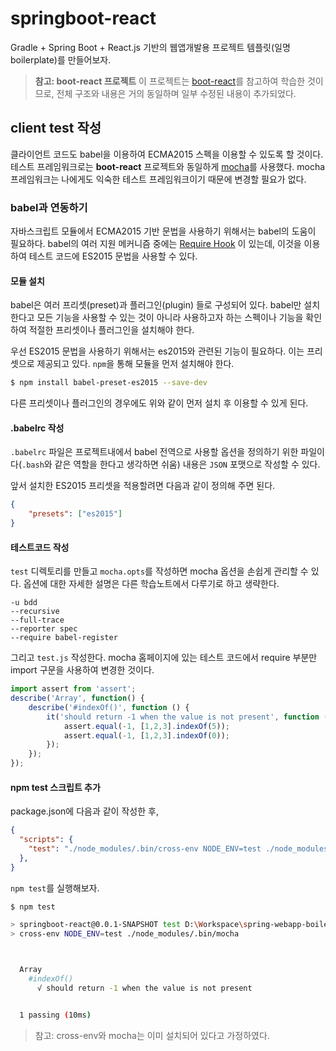 # springboot-react
Gradle + Spring Boot + React.js 기반의 웹앱개발용 프로젝트 템플릿(일명 boilerplate)를 만들어보자.

> **참고: boot-react 프로젝트**
> 이 프로젝트는 [boot-react](https://github.com/geowarin/boot-react)를 참고하여 학습한 것이므로, 전체 구조와 내용은 거의 동일하며 일부 수정된 내용이 추가되었다.


## client test 작성
클라이언트 코드도 babel을 이용하여 ECMA2015 스펙을 이용할 수 있도록 할 것이다. 테스트 프레임워크로는 **boot-react** 프로젝트와 동일하게 [mocha](https://mochajs.org/)를 사용했다. mocha 프레임워크는 나에게도 익숙한 테스트 프레임워크이기 때문에 변경할 필요가 없다.


### babel과 연동하기
자바스크립트 모듈에서 ECMA2015 기반 문법을 사용하기 위해서는 babel의 도움이 필요하다. babel의 여러 지원 메커니즘 중에는 [Require Hook](https://babeljs.io/docs/usage/require/) 이 있는데, 이것을 이용하여 테스트 코드에 ES2015 문법을 사용할 수 있다.

#### 모듈 설치
babel은 여러 프리셋(preset)과 플러그인(plugin) 들로 구성되어 있다. babel만 설치한다고 모든 기능을 사용할 수 있는 것이 아니라 사용하고자 하는 스펙이나 기능을 확인하여 적절한 프리셋이나 플러그인을 설치해야 한다.

우선 ES2015 문법을 사용하기 위해서는 es2015와 관련된 기능이 필요하다. 이는 프리셋으로 제공되고 있다. `npm`을 통해 모듈을 먼저 설치해야 한다.

```sh
$ npm install babel-preset-es2015 --save-dev
```

다른 프리셋이나 플러그인의 경우에도 위와 같이 먼저 설치 후 이용할 수 있게 된다.

#### .babelrc 작성
`.babelrc` 파일은 프로젝트내에서 babel 전역으로 사용할 옵션을 정의하기 위한 파일이다(`.bash`와 같은 역할을 한다고 생각하면 쉬움) 내용은 `JSON` 포맷으로 작성할 수 있다.

앞서 설치한 ES2015 프리셋을 적용할려면 다음과 같이 정의해 주면 된다.

```json
{
    "presets": ["es2015"]
}
```

#### 테스트코드 작성
`test` 디렉토리를 만들고 `mocha.opts`를 작성하면 mocha 옵션을 손쉽게 관리할 수 있다. 옵션에 대한 자세한 설명은 다른 학습노트에서 다루기로 하고 생략한다.
```
-u bdd
--recursive
--full-trace
--reporter spec
--require babel-register
```

그리고 `test.js` 작성한다. mocha 홈페이지에 있는 테스트 코드에서 require 부분만 import 구문을 사용하여 변경한 것이다.

```js
import assert from 'assert';
describe('Array', function() {
    describe('#indexOf()', function () {
        it('should return -1 when the value is not present', function () {
            assert.equal(-1, [1,2,3].indexOf(5));
            assert.equal(-1, [1,2,3].indexOf(0));
        });
    });
});
```

#### npm test 스크립트 추가
package.json에 다음과 같이 작성한 후, 
```json
{
  "scripts": {
    "test": "./node_modules/.bin/cross-env NODE_ENV=test ./node_modules/.bin/mocha"
  },
}
```
`npm test`를 실행해보자.
```sh
$ npm test

> springboot-react@0.0.1-SNAPSHOT test D:\Workspace\spring-webapp-boilerplate\client
> cross-env NODE_ENV=test ./node_modules/.bin/mocha



  Array
    #indexOf()
      √ should return -1 when the value is not present


  1 passing (10ms)

```

> 참고: cross-env와 mocha는 이미 설치되어 있다고 가정하였다.
